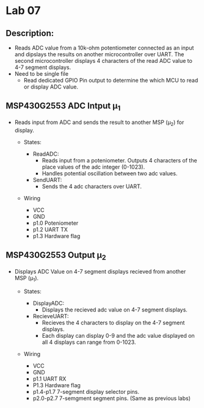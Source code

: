 # Lab 07


## Description:
- Reads ADC value from a 10k-ohm potentiometer connected as an input and dipslays the results on another microcontroller over UART. The second microcontroller displays 4 characters of the read ADC value to 4-7 segment displays.
- Need to be single file
    - Read dedicated GPIO Pin output to determine the which MCU to read or display ADC value.

## MSP430G2553 ADC Intput µ<sub>1</sub> 
- Reads input from ADC and sends the result to another MSP (µ<sub>2</sub>) for display.
    - States:
        - ReadADC: 
            - Reads input from a poteniometer. Outputs 4 characters of the place values of the adc integer (0-1023).
            - Handles potential oscillation between two adc values.
        - SendUART: 
            - Sends the 4 adc characters over UART.
    
    - Wiring
        - VCC
        - GND
        - p1.0 Poteniometer
        - p1.2 UART TX
        - p1.3 Hardware flag
    
## MSP430G2553 Output µ<sub>2</sub> 
- Displays ADC Value on 4-7 segment displays recieved from another MSP (µ<sub>1</sub>).
    - States:
        - DisplayADC: 
            - Displays the recieved adc value on 4-7 segment displays.
        - RecieveUART:
            - Recieves the 4 characters to display on the 4-7 segment displays. 
            - Each display can display 0-9 and the adc value displayed on all 4 displays can range from 0-1023.
    
    - Wiring
        - VCC
        - GND
        - p1.1 UART RX
        - P1.3 Hardware flag
        - p1.4-p1.7 7-segment display selector pins.
        - p2.0-p2.7 7-semgment segment pins. (Same as previous labs)